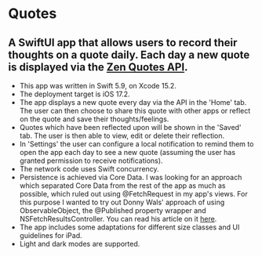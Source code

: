 # Quotes

## A SwiftUI app that allows users to record their thoughts on a quote daily. Each day a new quote is displayed via the [Zen Quotes API](https://zenquotes.io/). 

- This app was written in Swift 5.9, on Xcode 15.2.
- The deployment target is iOS 17.2.
- The app displays a new quote every day via the API in the 'Home' tab. The user can then choose to share this quote with other apps or reflect on the quote and save their thoughts/feelings.
- Quotes which have been reflected upon will be shown in the 'Saved' tab. The user is then able to view, edit or delete their reflection.
- In 'Settings' the user can configure a local notification to remind them to open the app each day to see a new quote (assuming the user has granted permission to receive notifications).
- The network code uses Swift concurrency.
- Persistence is achieved via Core Data. I was looking for an approach which separated Core Data from the rest of the app as much as possible, which ruled out using @FetchRequest in my app's views. For this purpose I wanted to try out Donny Wals' approach of using ObservableObject, the @Published property wrapper and NSFetchResultsController. You can read his article on it [here](https://www.donnywals.com/fetching-objects-from-core-data-in-a-swiftui-project/).
- The app includes some adaptations for different size classes and UI guidelines for iPad.
- Light and dark modes are supported.
